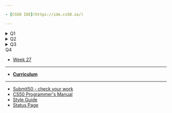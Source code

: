 ```yaml
---

- [CS50 IDE](https://ide.cs50.io/)

---
```


<details>
    <summary>Q1</summary>
    <ul>
        <li><a href="https://candib80.github.io/ap/weeks/week0/">Week 0</a></li>
        <li><a href="https://candib80.github.io/ap/weeks/week1/">Week 1</a></li>
        <li><a href="https://candib80.github.io/ap/weeks/week2/">Week 2</a></li>
        <li><a href="https://candib80.github.io/ap/weeks/week3/">Week 3</a></li>
        <li><a href="https://candib80.github.io/ap/weeks/week4/">Week 4</a></li>
        <li><a href="https://candib80.github.io/ap/weeks/week5/">Week 5</a></li>
        <li><a href="https://candib80.github.io/ap/weeks/week6/">Week 6</a></li>
    </ul>
</details>

<details>
    <summary>Q2</summary>
    <ul>
        <li><a href="https://candib80.github.io/ap/weeks/week7/">Week 7</a></li>
        <li><a href="https://candib80.github.io/ap/weeks/week8/">Week 8</a></li>
        <li><a href="https://candib80.github.io/ap/weeks/week9/">Week 9</a></li>
        <li><a href="https://candib80.github.io/ap/weeks/week10/">Week 10</a></li>
        <li><a href="https://candib80.github.io/ap/weeks/week11/">Week 11</a></li>
        <li><a href="https://candib80.github.io/ap/weeks/week12/">Week 12</a></li>
        <li><a href="https://candib80.github.io/ap/weeks/week13/">Week 13</a></li>
        <li><a href="https://candib80.github.io/ap/weeks/week14/">Week 14</a></li>
        <li><a href="https://candib80.github.io/ap/weeks/week15/">Week 15</a></li>
    </ul>
</details>

<details>
    <summary>Q3</summary>
    <ul>
        <li><a href="https://candib80.github.io/ap/weeks/week16/">Week 16</a></li>
        <li><a href="https://candib80.github.io/ap/weeks/week17/">Week 17</a></li>
        <li><a href="https://candib80.github.io/ap/weeks/week18/">Week 18</a></li>
        <li><a href="https://candib80.github.io/ap/weeks/week19/">Week 19</a></li>
        <li><a href="https://candib80.github.io/ap/weeks/week20/">Week 20</a></li>
        <li><a href="https://candib80.github.io/ap/weeks/week21/">Week 21</a></li>
        <li><a href="https://candib80.github.io/ap/weeks/week22/">Week 22</a></li>
        <li><a href="https://candib80.github.io/ap/weeks/week23/">Week 23</a></li>
        <li><a href="https://candib80.github.io/ap/weeks/week24/">Week 24</a></li>
        <li><a href="https://candib80.github.io/ap/weeks/week25/">Week 25</a></li>
        <li><a href="https://candib80.github.io/ap/weeks/week26/">Week 26</a></li>
    </ul>
</details>
        

<summary>Q4</summary>
<ul>
    <li><a href="https://candib80.github.io/ap/weeks/week27/">Week 27</a></li>
</ul>

<!-- <li><a href="https://candib80.github.io/ap/weeks/week28/">Week 28</a></li>
    <li><a href="https://candib80.github.io/ap/weeks/week29/">Week 29</a></li>
    <li><a href="https://candib80.github.io/ap/weeks/week30/">Week 30</a></li>
    <li><a href="https://candib80.github.io/ap/weeks/week31/">Week 31</a></li>
    <li><a href="https://candib80.github.io/ap/weeks/week32/">Week 32</a></li>
    <li><a href="https://candib80.github.io/ap/weeks/week33/">Week 33</a></li>
    <li><a href="https://candib80.github.io/ap/weeks/week34/">Week 34</a></li> -->

<!-- ***

[**Summer 2020**](/ap/curriculum/summer-assignment) -->

---

<!-- * [**Online Book**](https://k12.cengage.com/portal/Account/LogOn?DistrictLoginCode=BMT7) -->

- [**Curriculum**](/ap/curriculum)
<!-- - [**Digital Portfolio**](/ap/curriculum/digital_portfolio) -->

---

- <a href="https://submit.cs50.io" target="_blank">Submit50 - check your work</a>
  <!-- * [Tools](/ap/tools) -->
  <!-- * [Syllabus](/ap/syllabus) -->
- [CS50 Programmer's Manual](https://man.cs50.io/)
- <a href="https://cs50.readthedocs.io/style/c/" target="_blank">Style Guide</a>
- <a href="https://cs50.statuspage.io/" target="_blank">Status Page</a>
